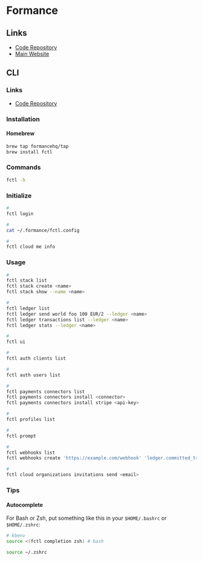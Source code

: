 # Formance

## Links

- [Code Repository](https://github.com/formancehq/stack)
- [Main Website](https://formance.com)

## CLI

### Links

- [Code Repository](https://github.com/formancehq/stack/tree/main/components/fctl)

### Installation

#### Homebrew

```sh
brew tap formancehq/tap
brew install fctl
```

### Commands

```sh
fctl -h
```

### Initialize

```sh
#
fctl login

#
cat ~/.formance/fctl.config

#
fctl cloud me info
```

### Usage

```sh
#
fctl stack list
fctl stack create <name>
fctl stack show --name <name>

#
fctl ledger list
fctl ledger send world foo 100 EUR/2 --ledger <name>
fctl ledger transactions list --ledger <name>
fctl ledger stats --ledger <name>

#
fctl ui

#
fctl auth clients list

#
fctl auth users list

#
fctl payments connectors list
fctl payments connectors install <connector>
fctl payments connectors install stripe <api-key>

#
fctl profiles list

#
fctl prompt

#
fctl webhooks list
fctl webhooks create 'https://example.com/webhook' 'ledger.committed_transactions'

#
fctl cloud organizations invitations send <email>
```

### Tips

#### Autocomplete

For Bash or Zsh, put something like this in your `$HOME/.bashrc` or `$HOME/.zshrc`:

```sh
# kbenv
source <(fctl completion zsh) # bash
```

```sh
source ~/.zshrc
```

<!-- ## Helm

### References

- [Values](https://github.com/formancehq/helm/tree/main/charts/stack#values)

### Repository

```sh
helm repo add formance 'https://helm.formance.com'
helm repo update
```

### Install

```sh
#
kubectl create ns formance

#
kubens formance

#
helm search repo -l formance/stack

#
export KUBERNETES_IP='<kubernetes-ip>'
export DOMAIN="${KUBERNETES_IP}.nip.io"

#
helm install stack formance/stack \
  --version 1.1.0 \
  -f <(cat << EOF
gateway:
control:
ledger:
payments:
search:

autoscaling:
  enabled: false

control:
  ingress:
    enabled: true
    className: nginx
    hosts:
      - host: formance.${K8S_DOMAIN}
        paths:
          - path: /
            pathType: ImplementationSpecific
EOF
)
```

### Status

```sh
kubectl rollout status deploy/formance
```

### Logs

```sh
kubectl logs \
  -l 'app.kubernetes.io/instance=formance' \
  -f
```

### Secret

```sh
kubectl get secret formance \
  -o jsonpath='{.data.admin-password}' | \
    base64 -d; echo
```

### Delete

```sh
helm uninstall formance

kubectl delete ns formance \
  --grace-period=0 \
  --force
``` -->
